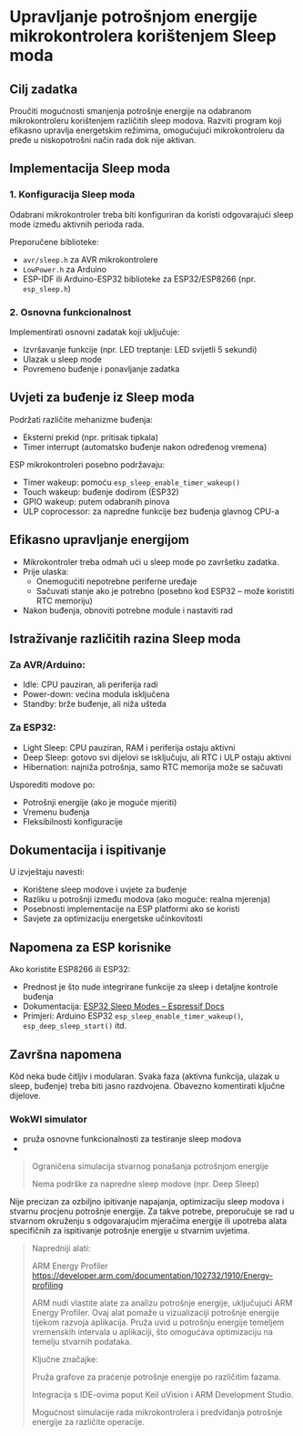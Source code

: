 # Upravljanje potrošnjom energije mikrokontrolera korištenjem Sleep moda

## Cilj zadatka

Proučiti mogućnosti smanjenja potrošnje energije na odabranom mikrokontroleru korištenjem različitih sleep modova. Razviti program koji efikasno upravlja energetskim režimima, omogućujući mikrokontroleru da pređe u niskopotrošni način rada dok nije aktivan.

## Implementacija Sleep moda

### 1. Konfiguracija Sleep moda

Odabrani mikrokontroler treba biti konfiguriran da koristi odgovarajući sleep mode između aktivnih perioda rada.

Preporučene biblioteke:
- `avr/sleep.h` za AVR mikrokontrolere
- `LowPower.h` za Arduino
- ESP-IDF ili Arduino-ESP32 biblioteke za ESP32/ESP8266 (npr. `esp_sleep.h`)

### 2. Osnovna funkcionalnost

Implementirati osnovni zadatak koji uključuje:
- Izvršavanje funkcije (npr. LED treptanje: LED svijetli 5 sekundi)
- Ulazak u sleep mode
- Povremeno buđenje i ponavljanje zadatka

## Uvjeti za buđenje iz Sleep moda

Podržati različite mehanizme buđenja:
- Eksterni prekid (npr. pritisak tipkala)
- Timer interrupt (automatsko buđenje nakon određenog vremena)

ESP mikrokontroleri posebno podržavaju:
- Timer wakeup: pomoću `esp_sleep_enable_timer_wakeup()`
- Touch wakeup: buđenje dodirom (ESP32)
- GPIO wakeup: putem odabranih pinova
- ULP coprocessor: za napredne funkcije bez buđenja glavnog CPU-a

## Efikasno upravljanje energijom

- Mikrokontroler treba odmah ući u sleep mode po završetku zadatka.
- Prije ulaska:
  - Onemogućiti nepotrebne periferne uređaje
  - Sačuvati stanje ako je potrebno (posebno kod ESP32 – može koristiti RTC memoriju)
- Nakon buđenja, obnoviti potrebne module i nastaviti rad

## Istraživanje različitih razina Sleep moda

### Za AVR/Arduino:
- Idle: CPU pauziran, ali periferija radi
- Power-down: većina modula isključena
- Standby: brže buđenje, ali niža ušteda

### Za ESP32:
- Light Sleep: CPU pauziran, RAM i periferija ostaju aktivni
- Deep Sleep: gotovo svi dijelovi se isključuju, ali RTC i ULP ostaju aktivni
- Hibernation: najniža potrošnja, samo RTC memorija može se sačuvati

Usporediti modove po:
- Potrošnji energije (ako je moguće mjeriti)
- Vremenu buđenja
- Fleksibilnosti konfiguracije

## Dokumentacija i ispitivanje

U izvještaju navesti:
- Korištene sleep modove i uvjete za buđenje
- Razliku u potrošnji između modova (ako moguće: realna mjerenja)
- Posebnosti implementacije na ESP platformi ako se koristi
- Savjete za optimizaciju energetske učinkovitosti

## Napomena za ESP korisnike

Ako koristite ESP8266 ili ESP32:
- Prednost je što nude integrirane funkcije za sleep i detaljne kontrole buđenja
- Dokumentacija: [ESP32 Sleep Modes – Espressif Docs](https://docs.espressif.com/projects/esp-idf/en/latest/esp32/api-reference/system/sleep_modes.html)
- Primjeri: Arduino ESP32 `esp_sleep_enable_timer_wakeup()`, `esp_deep_sleep_start()` itd.

## Završna napomena

Kôd neka bude čitljiv i modularan. Svaka faza (aktivna funkcija, ulazak u sleep, buđenje) treba biti jasno razdvojena. Obavezno komentirati ključne dijelove.
### WokWI simulator
- pruža osnovne funkcionalnosti za testiranje sleep modova
- 
> Ograničena simulacija stvarnog ponašanja potrošnjom energije
> 
> Nema podrške za napredne sleep modove (npr. Deep Sleep)
> 
> 
 Nije  precizan za ozbiljno ipitivanje napajanja, optimizaciju sleep modova i stvarnu procjenu potrošnje energije. Za takve potrebe, preporučuje se rad u stvarnom okruženju s odgovarajućim mjeračima energije ili upotreba alata specifičnih za ispitivanje  potrošnje energije u stvarnim uvjetima.
 
> Napredniji alati:
> 
> ARM Energy Profiler https://developer.arm.com/documentation/102732/1910/Energy-profiling
> 
> ARM nudi vlastite alate za analizu potrošnje energije, uključujući ARM Energy Profiler. Ovaj alat pomaže u vizualizaciji potrošnje energije tijekom razvoja aplikacija. Pruža uvid u potrošnju energije temeljem vremenskih intervala u aplikaciji, što omogućava optimizaciju na temelju stvarnih podataka.
> 
> Ključne značajke:
> 
> Pruža grafove za praćenje potrošnje energije po različitim fazama.
> 
> Integracija s IDE-ovima poput Keil uVision i ARM Development Studio.
> 
> Mogućnost simulacije rada mikrokontrolera i predviđanja potrošnje energije za različite operacije.
> 
